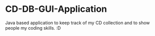 CD-DB-GUI-Application
=====================

Java based application to keep track of my CD collection and to show people my coding skills. :D
